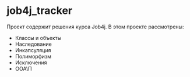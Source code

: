 # job4j_tracker

Проект содержит решения курса Job4j.
В этом проекте рассмотрены:
- Классы и объекты
- Наследование
- Инкапсуляция
- Полиморфизм
- Исключения
- ООА\П